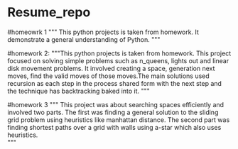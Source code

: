 # Resume_repo
#homeowrk 1 
""" 
This python projects is taken from homework. It demonstrate a general understanding of Python.
"""


#homework 2:
"""This python projects is taken from homework. This project focused on solving simple problems such as n_queens, 
lights out and linear disk movement problems. It involved creating a space, generation next moves, find the valid 
moves of those moves.The main solutions used recursion as each step in the process shared form with the next step 
and the technique has backtracking baked into it. """

#homework 3
""" 
This project was about searching spaces efficiently and involved two parts. 
The first was finding a general solution to the sliding grid problem using heuristics like manhattan distance. 
The second part was finding shortest paths over a grid with walls using a-star which also uses heuristics.  
"""
